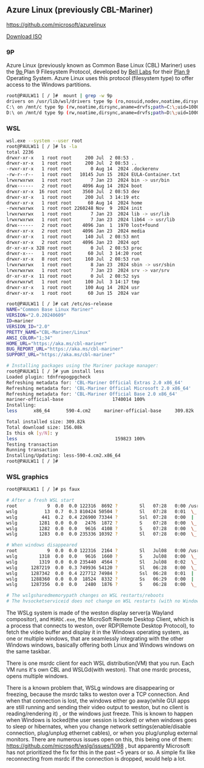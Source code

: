 ## Azure Linux (previously CBL-Mariner)

https://github.com/microsoft/azurelinux

[Download ISO](https://aka.ms/azurelinux-3.0-x86_64.iso)

### 9P
Azure Linux (previously known as Common Base Linux (CBL) Mariner) uses the [9p
](https://en.wikipedia.org/wiki/9P_(protocol)) Plan 9 Filesystem Protocol,
developed by [Bell Labs](https://en.wikipedia.org/wiki/Bell_Labs) for their
[Plan 9](https://en.wikipedia.org/wiki/Plan_9_from_Bell_Labs) Operating System.
Azure Linux uses this protocol (filesystem type) to offer access to the Windows
partitions.
```sh
root@PAULW11 [ / ]#  mount | grep -w 9p
drivers on /usr/lib/wsl/drivers type 9p (ro,nosuid,nodev,noatime,dirsync,aname=drivers;fmask=222;dmask=222,mmap,access=client,msize=65536,trans=fd,rfd=7,wfd=7)
C:\ on /mnt/c type 9p (rw,noatime,dirsync,aname=drvfs;path=C:\;uid=1000;gid=1000;symlinkroot=/mnt/,mmap,access=client,msize=65536,trans=fd,rfd=5,wfd=5)
D:\ on /mnt/d type 9p (rw,noatime,dirsync,aname=drvfs;path=D:\;uid=1000;gid=1000;symlinkroot=/mnt/,mmap,access=client,msize=65536,trans=fd,rfd=5,wfd=5)
```

### WSL

```sh
wsl.exe --system --user root
root@PAULW11 [ / ]# ls -la
total 2236
drwxr-xr-x   1 root root     200 Jul  2 08:53 .
drwxr-xr-x   1 root root     200 Jul  2 08:53 ..
-rwxr-xr-x   1 root root       0 Aug 14  2024 .dockerenv
-rw-r--r--   1 root root   10145 Jun 15  2024 EULA-Container.txt
lrwxrwxrwx   1 root root       7 Jan 23  2024 bin -> usr/bin
drwx------   2 root root    4096 Aug 14  2024 boot
drwxr-xr-x  16 root root    3560 Jul  2 08:53 dev
drwxr-xr-x   1 root root     200 Jul  3 14:19 etc
drwxr-xr-x   1 root root      60 Aug 14  2024 home
-rwxrwxrwx   1 root root 2260248 Nov  9  2024 init
lrwxrwxrwx   1 root root       7 Jan 23  2024 lib -> usr/lib
lrwxrwxrwx   1 root root       7 Jan 23  2024 lib64 -> usr/lib
drwx------   2 root root    4096 Jan  1  1970 lost+found
drwxr-xr-x   2 root root    4096 Jan 23  2024 media
drwxr-xr-x   1 root root     140 Jul  2 08:53 mnt
drwxr-xr-x   2 root root    4096 Jan 23  2024 opt
dr-xr-xr-x 328 root root       0 Jul  2 08:53 proc
drwxr-x---   1 root root      60 Jul  3 14:20 root
drwxr-xr-x   8 root root     160 Jul  2 08:53 run
lrwxrwxrwx   1 root root       8 Jan 23  2024 sbin -> usr/sbin
lrwxrwxrwx   1 root root       7 Jan 23  2024 srv -> var/srv
dr-xr-xr-x  11 root root       0 Jul  2 08:52 sys
drwxrwxrwt   1 root root     100 Jul  3 14:17 tmp
drwxr-xr-x   1 root root     100 Aug 14  2024 usr
drwxr-xr-x   1 root root      60 Jun 15  2024 var

root@PAULW11 [ / ]# cat /etc/os-release
NAME="Common Base Linux Mariner"
VERSION="2.0.20240609"
ID=mariner
VERSION_ID="2.0"
PRETTY_NAME="CBL-Mariner/Linux"
ANSI_COLOR="1;34"
HOME_URL="https://aka.ms/cbl-mariner"
BUG_REPORT_URL="https://aka.ms/cbl-mariner"
SUPPORT_URL="https://aka.ms/cbl-mariner"

# Installing packages using the Mariner package manager:
root@PAULW11 [ / ]# yum install less
Loaded plugin: tdnfrepogpgcheck
Refreshing metadata for: 'CBL-Mariner Official Extras 2.0 x86_64'
Refreshing metadata for: 'CBL-Mariner Official Microsoft 2.0 x86_64'
Refreshing metadata for: 'CBL-Mariner Official Base 2.0 x86_64'
mariner-official-base                  1740014 100%
Installing:
less      x86_64      590-4.cm2     mariner-official-base     309.82k    156.08k

Total installed size: 309.82k
Total download size: 156.08k
Is this ok [y/N]: y
less                                    159823 100%
Testing transaction
Running transaction
Installing/Updating: less-590-4.cm2.x86_64
root@PAULW11 [ / ]#
```

### WSL graphics
```sh
root@PAULW11 [ / ]# ps faux

# After a fresh WSL start
root           9  0.0  0.0 122316  8692 ?        Sl   07:28   0:00 /usr/bin/WSLGd
wslg          13  0.7  0.3 810424 50504 ?        Sl   07:28   0:01  \_ /usr/bin/weston --backend=rdp-backend.so --modules=wslgd-notify.so --xwayland --socket=wayland-0 --shell=rdprail-shell.so --log=/mnt/wslg/weston.log --logger-scopes=log,rdp-backend,rdprail-shell
wslg         441  0.2  0.4 226900 73344 ?        Ssl  07:28   0:00  |   \_ /usr/bin/Xwayland :0 -rootless -core -listen 37 -wm 38 -terminate -nolisten local -ac
wslg        1281  0.0  0.0   2476  1872 ?        S    07:28   0:00  \_ /init /mnt/c/Program Files/WSL/msrdc.exe msrdc.exe /wslg /silent /v:A18FC473-E2F1-4F84-A4D6-BBB23AECADD1 /hvsocketserviceid:00000001-FACB-11E6-BD58-64006A7986D3 /plugin:WSLDVC_PACKAGE /wslgsharedmemorypath:WSL\A18FC473-E2F1-4F84-A4D6-BBB23AECADD1\wslg C:\Program Files\WSL\wslg.rdp
wslg        1282  0.0  0.0   9616  4108 ?        S    07:28   0:00  \_ /usr/bin/dbus-daemon --syslog --nofork --nopidfile --system
wslg        1283  0.0  0.0 235336 10392 ?        Sl   07:28   0:00  \_ /usr/bin/pulseaudio --log-time=true --disallow-exit=true --exit-idle-time=-1 --load=module-rdp-sink sink_name=RDPSink --load=module-rdp-source source_name=RDPSource --load=module-native-protocol-unix socket=/mnt/wslg/PulseServer auth-anonymous=true --log-target=newfile:/mnt/wslg/pulseaudio.log

# When windows disappeared
root           9  0.0  0.0 122316  2164 ?        Sl   Jul08   0:00 /usr/bin/WSLGd
wslg        1318  0.0  0.0   9616  1660 ?        S    Jul08   0:00  \_ /usr/bin/dbus-daemon --syslog --nofork --nopidfile --system
wslg        1319  0.0  0.0 235440  4564 ?        Sl   Jul08   0:02  \_ /usr/bin/pulseaudio --log-time=true --disallow-exit=true --exit-idle-time=-1 --load=module-rdp-sink sink_name=RDPSink --load=module-rdp-source source_name=RDPSource --load=module-native-protocol-unix socket=/mnt/wslg/PulseServer auth-anonymous=true --log-target=newfile:/mnt/wslg/pulseaudio.log
wslg     1287219  0.0  0.3 749936 54120 ?        Sl   06:28   0:00  \_ /usr/bin/weston --backend=rdp-backend.so --modules=wslgd-notify.so --xwayland --socket=wayland-0 --shell=rdprail-shell.so --log=/mnt/wslg/weston.log --logger-scopes=log,rdp-backend,rdprail-shell
wslg     1287342  0.0  0.4 227712 74984 ?        Ssl  06:28   0:01  |   \_ /usr/bin/Xwayland :0 -rootless -core -listen 46 -wm 47 -terminate -nolisten local -ac
wslg     1288360  0.0  0.0  18524  8332 ?        Ss   06:29   0:00  |   \_ /usr/libexec/weston-rdprail-shell
wslg     1287356  0.0  0.0   2480  1876 ?        S    06:28   0:00  \_ /init /mnt/c/Program Files/WSL/msrdc.exe msrdc.exe /wslg /silent /v:58607574-843C-4F2D-BF3B-856B66F299FA /hvsocketserviceid:00000001-FACB-11E6-BD58-64006A7986D3 /plugin:WSLDVC_PACKAGE /wslgsharedmemorypath:WSL\58607574-843C-4F2D-BF3B-856B66F299FA\wslg C:\Program Files\WSL\wslg.rdp

# The wslgsharedmemorypath changes on WSL restarts/reboots
# The hvsocketserviceid does not change on WSL restarts (with no Windows restart)
```
The WSLg system is made of the weston display server(a Wayland compositor), and
`MSRDC.exe`, the MicroSoft Remote Desktop Client, which is a process that
connects to weston, over RDP(Remote Desktop Protocol), to fetch the video buffer
and display it in the Windows operating system, as one or multiple windows, that
are seamlessly integrating with the other Windows windows, basically offering
both Linux and Windows windows on the same taskbar.

There is one msrdc client for each WSL distribution(VM) that you run. Each VM
runs it's own CBL and WSLGd(with weston). That one msrdc process, opens multiple
windows.

There is a known problem that, WSLg windows are disappearing or freezing,
because the msrdc talks to weston over a TCP connection. And when that
connection is lost, the windows either go away(while GUI apps are still running
and sending their video output to weston, but no client is reading/rendering it)
, or the windows just freeze. This is known to happen when Windows is locked(the
user session is locked) or when windows goes to sleep or hibernates, when you
change network settings(enable/disable connection, plug/unplug ethernet cables),
or when you plug/unplug external monitors. There are numerous issues open on
this, this being one of them: https://github.com/microsoft/wslg/issues/1098 ,
but apparently Microsoft has not prioritized the fix for this in the past ~5
years or so. A simple fix like reconnecting from msrdc if the connection is
dropped, would help a lot.
